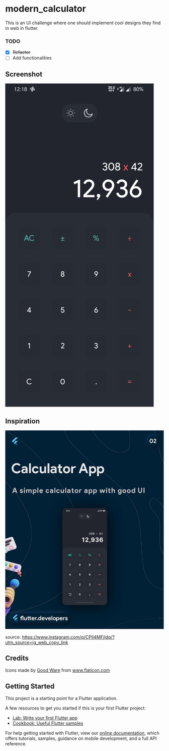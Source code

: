 # modern_calculator

This is an UI challenge where one should implement cool designs they find in web in flutter. 

### TODO
- [x] ~~Refactor~~
- [ ] Add functionalities

## Screenshot

![](https://github.com/Harishwarrior/modern_calculator/blob/master/assets/images/screenshot.jpg)

## Inspiration 

![](https://github.com/Harishwarrior/modern_calculator/blob/master/assets/images/source.jpg) 

source: https://www.instagram.com/p/CPIi4MFjIdq/?utm_source=ig_web_copy_link

## Credits 

<div>Icons made by <a href="https://www.flaticon.com/authors/good-ware" title="Good Ware">Good Ware</a> from <a href="https://www.flaticon.com/" title="Flaticon">www.flaticon.com</a></div>

## Getting Started

This project is a starting point for a Flutter application.

A few resources to get you started if this is your first Flutter project:

- [Lab: Write your first Flutter app](https://flutter.dev/docs/get-started/codelab)
- [Cookbook: Useful Flutter samples](https://flutter.dev/docs/cookbook)

For help getting started with Flutter, view our
[online documentation](https://flutter.dev/docs), which offers tutorials,
samples, guidance on mobile development, and a full API reference.
